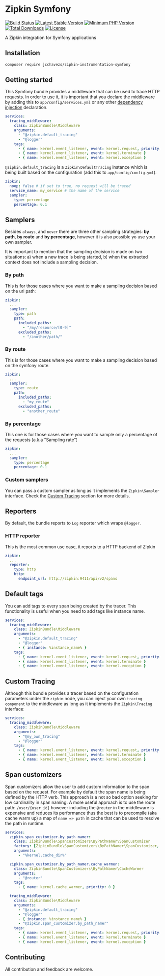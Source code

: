 # Zipkin Symfony

[![Build Status](https://travis-ci.org/jcchavezs/zipkin-instrumentation-symfony.svg?branch=master)](https://travis-ci.org/jcchavezs/zipkin-instrumentation-symfony)
[![Latest Stable Version](https://poser.pugx.org/jcchavezs/zipkin-symfony/v/stable)](https://packagist.org/packages/jcchavezs/zipkin-instrumentation-symfony)
[![Minimum PHP Version](https://img.shields.io/badge/php-%3E%3D%205.6-8892BF.svg)](https://php.net/)
[![Total Downloads](https://poser.pugx.org/jcchavezs/zipkin-instrumentation-symfony/downloads)](https://packagist.org/packages/jcchavezs/zipkin-instrumentation-symfony)
[![License](https://poser.pugx.org/jcchavezs/zipkin-symfony/license)](https://packagist.org/packages/jcchavezs/zipkin-instrumentation-symfony)


A Zipkin integration for Symfony applications

## Installation

```bash
composer require jcchavezs/zipkin-instrumentation-symfony
```

## Getting started

This Symfony bundle provides a middleware that can be used to trace
HTTP requests. In order to use it, it is important that you declare 
the middleware by adding this to `app/config/services.yml` or any other
[dependency injection](https://symfony.com/doc/current/components/dependency_injection.html) declaration.

```yaml
services:
  tracing_middleware:
    class: ZipkinBundle\Middleware
    arguments:
      - "@zipkin.default_tracing"
      - "@logger"
    tags:
      - { name: kernel.event_listener, event: kernel.request, priority: 256 }
      - { name: kernel.event_listener, event: kernel.terminate }
      - { name: kernel.event_listener, event: kernel.exception }
```

`@zipkin.default_tracing` is a `Zipkin\DefaultTracing` instance which is being 
built based on the configuration (add this to `app/config/config.yml`):

```yaml
zipkin:
  noop: false # if set to true, no request will be traced
  service_name: my_service # the name of the service
  sampler:
    type: percentage
    percentage: 0.1
```

## Samplers

Besides `always`, and `never` there are three other sampling strategies: **by path**, **by route** and 
**by percentage**, however it is also possible yo use your own sampler.

It is important to mention that the sampling decision is made on two situations: a) when a new trace
is being started, b) when the extracted context does not include a sampling decision.

### By path

This is for those cases where you want to make a sampling decision based on the
url path:

```yaml
zipkin:
  ...
  sampler:
    type: path
    path:
      included_paths:
        - "/my/resource/[0-9]"
      excluded_paths:
        - "/another/path/"
```

### By route

This is for those cases where you want to make a sampling decision based on the
symfony route:

```yaml
zipkin:
  ...
  sampler:
    type: route
    path:
      included_paths:
        - "my_route"
      excluded_paths:
        - "another_route"
```

### By percentage

This one is for those cases where you want to sample only a percentage of the 
requests (a.k.a "Sampling rate")

```yaml
zipkin:
  ...
  sampler:
    type: percentage
    percentage: 0.1
```

### Custom samplers

You can pass a custom sampler as long as it implements the `Zipkin\Sampler` interface.
Check the [Custom Tracing](#custom-tracing) section for more details.

## Reporters

By default, the bundle reports to `Log` reporter which wraps `@logger`.

### HTTP reporter

This is the most common use case, it reports to a HTTP backend of Zipkin

```yaml
zipkin:
  ...
  reporter:
    type: http
    http:
      endpoint_url: http://zipkin:9411/api/v2/spans
```

## Default tags

You can add tags to every span being created by the tracer. This functionality is
useful when you need to add tags like instance name.

```yaml
services:
  tracing_middleware:
    class: ZipkinBundle\Middleware
    arguments:
      - "@zipkin.default_tracing"
      - "@logger"
      - { instance: %instance_name% }
    tags:
      - { name: kernel.event_listener, event: kernel.request, priority: 256 }
      - { name: kernel.event_listener, event: kernel.terminate }
      - { name: kernel.event_listener, event: kernel.exception }
``` 

## Custom Tracing

Although this bundle provides a tracer based on the configuration parameters
under the `zipkin` node, you can inject your own `tracing component` to the 
middleware as long as it implements the `Zipkin\Tracing` interface:

```yaml
services:
  tracing_middleware:
    class: ZipkinBundle\Middleware
    arguments:
      - "@my_own_tracing"
      - "@logger"
    tags:
      - { name: kernel.event_listener, event: kernel.request, priority: 256 }
      - { name: kernel.event_listener, event: kernel.terminate }
      - { name: kernel.event_listener, event: kernel.exception }
```

## Span customizers

Span customizers allow the user to add custom information to the span based on 
the request. For example by default the span name is being defined by the HTTP 
verb. This approach is a not so bad option seeking for low cardinality in span 
naming. A more useful approach is to use the route path: `/user/{user_id}` however
including the `@router` in the middleware is expensive and reduces its performance
thus the best is to precompile (aka cache warm up) a map of `name => path` in cache
that can be used to resolve the path in runtime.

```yaml
services:
  zipkin.span_customizer.by_path_namer:
    class: ZipkinBundle\SpanCustomizers\ByPathNamer\SpanCustomizer
    factory: [ZipkinBundle\SpanCustomizers\ByPathNamer\SpanCustomizer, 'create']
    arguments:
      - "%kernel.cache_dir%"

  zipkin.span_customizer.by_path_namer.cache_warmer:
    class: ZipkinBundle\SpanCustomizers\ByPathNamer\CacheWarmer
    arguments:
      - "@router"
    tags:
      - { name: kernel.cache_warmer, priority: 0 }

  tracing_middleware:
    class: ZipkinBundle\Middleware
    arguments:
      - "@zipkin.default_tracing"
      - "@logger"
      - { instance: %instance_name% }
      - "@zipkin.span_customizer.by_path_namer"
    tags:
      - { name: kernel.event_listener, event: kernel.request, priority: 256 }
      - { name: kernel.event_listener, event: kernel.terminate }
      - { name: kernel.event_listener, event: kernel.exception }
```

## Contributing

All contribution and feedback are welcome.

